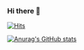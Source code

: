 ### Hi there 👋
[![Hits](https://hits.seeyoufarm.com/api/count/incr/badge.svg?url=https%3A%2F%2Fgithub.com%2Fdohun2&count_bg=%2379C83D&title_bg=%23555555&icon=&icon_color=%23E7E7E7&title=hits&edge_flat=false)](https://hits.seeyoufarm.com)

[![Anurag's GitHub stats](https://github-readme-stats.vercel.app/api?username=dohun2)](https://github.com/dohun2/github-readme-stats)
<!-- [![Solved.ac
프로필](http://mazassumnida.wtf/api/v2/generate_badge?boj=dohun2)](https://solved.ac/dohun2)  -->

<!-- ### 🛠Skills
#### Languages
<img src="https://skillicons.dev/icons?i=js,py" />

#### Frameworks & Tools
<img src="https://skillicons.dev/icons?i=vue,react" />
 -->
